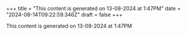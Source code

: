 +++
title = "This content is generated on 13-08-2024 at 1:47PM"
date = "2024-08-14T09:22:59.346Z"
draft = false
+++

  This content is generated on 13-08-2024 at 1:47PM
        